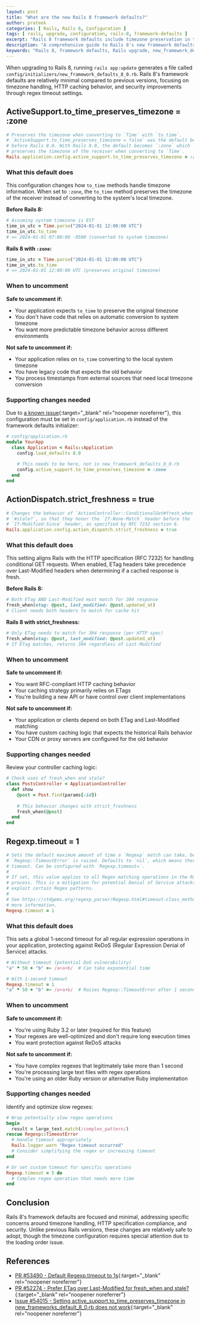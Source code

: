 ```yaml
---
layout: post
title: "What are the new Rails 8 framework defaults?"
author: prateek
categories: [ Rails, Rails 8, Configuration ]
tags: [ rails, upgrade, configuration, rails-8, framework-defaults ]
excerpt: "Rails 8 framework defaults include timezone preservation in to_time methods, strict HTTP freshness checking following RFC standards, and default regex timeout for DoS protection. Learn what each default does and how to safely enable them in your Rails application."
description: "A comprehensive guide to Rails 8's new framework defaults in new_framework_defaults_8_0.rb. Learn about to_time_preserves_timezone, strict_freshness, and Regexp.timeout configurations, when to enable them, and what supporting changes are needed for a safe Rails 8 upgrade."
keywords: "Rails 8, framework defaults, Rails upgrade, new_framework_defaults_8_0.rb, to_time_preserves_timezone, strict_freshness, Regexp.timeout, Rails configuration, Rails 8.0 upgrade"
---
```


When upgrading to Rails 8, running `rails app:update` generates a file called `config/initializers/new_framework_defaults_8_0.rb`. Rails 8's framework defaults are relatively minimal compared to previous versions, focusing on timezone handling, HTTP caching behavior, and security improvements through regex timeout settings.

## ActiveSupport.to_time_preserves_timezone = :zone

```ruby
# Preserves the timezone when converting to `Time` with `to_time`.
# `ActiveSupport.to_time_preserves_timezone = false` was the default behavior
# before Rails 8.0. With Rails 8.0, the default becomes `:zone` which
# preserves the timezone of the receiver when converting to `Time`.
Rails.application.config.active_support.to_time_preserves_timezone = :zone
```

### What this default does

This configuration changes how `to_time` methods handle timezone information. When set to `:zone`, the `to_time` method preserves the timezone of the receiver instead of converting to the system's local timezone.

**Before Rails 8:**
```ruby
# Assuming system timezone is EST
time_in_utc = Time.parse("2024-01-01 12:00:00 UTC")
time_in_utc.to_time
# => 2024-01-01 07:00:00 -0500 (converted to system timezone)
```

**Rails 8 with `:zone`:**
```ruby
time_in_utc = Time.parse("2024-01-01 12:00:00 UTC")
time_in_utc.to_time
# => 2024-01-01 12:00:00 UTC (preserves original timezone)
```

### When to uncomment

**Safe to uncomment if:**
- Your application expects `to_time` to preserve the original timezone
- You don't have code that relies on automatic conversion to system timezone
- You want more predictable timezone behavior across different environments

**Not safe to uncomment if:**
- Your application relies on `to_time` converting to the local system timezone
- You have legacy code that expects the old behavior
- You process timestamps from external sources that need local timezone conversion

### Supporting changes needed

Due to [a known issue](https://github.com/rails/rails/issues/54015){:target="_blank" rel="noopener noreferrer"}, this configuration must be set in `config/application.rb` instead of the framework defaults initializer:

```ruby
# config/application.rb
module YourApp
  class Application < Rails::Application
    config.load_defaults 8.0
    
    # This needs to be here, not in new_framework_defaults_8_0.rb
    config.active_support.to_time_preserves_timezone = :zone
  end
end
```

## ActionDispatch.strict_freshness = true

```ruby
# Changes the behavior of `ActionController::ConditionalGet#fresh_when` and
# `#stale?`, so that they honor the `If-None-Match` header before the
# `If-Modified-Since` header, as specified by RFC 7232 section 6.
Rails.application.config.action_dispatch.strict_freshness = true
```

### What this default does

This setting aligns Rails with the HTTP specification (RFC 7232) for handling conditional GET requests. When enabled, ETag headers take precedence over Last-Modified headers when determining if a cached response is fresh.

**Before Rails 8:**
```ruby
# Both ETag AND Last-Modified must match for 304 response
fresh_when(etag: @post, last_modified: @post.updated_at)
# Client needs both headers to match for cache hit
```

**Rails 8 with strict_freshness:**
```ruby
# Only ETag needs to match for 304 response (per HTTP spec)
fresh_when(etag: @post, last_modified: @post.updated_at)
# If ETag matches, returns 304 regardless of Last-Modified
```

### When to uncomment

**Safe to uncomment if:**
- You want RFC-compliant HTTP caching behavior
- Your caching strategy primarily relies on ETags
- You're building a new API or have control over client implementations

**Not safe to uncomment if:**
- Your application or clients depend on both ETag and Last-Modified matching
- You have custom caching logic that expects the historical Rails behavior
- Your CDN or proxy servers are configured for the old behavior

### Supporting changes needed

Review your controller caching logic:

```ruby
# Check uses of fresh_when and stale?
class PostsController < ApplicationController
  def show
    @post = Post.find(params[:id])
    
    # This behavior changes with strict_freshness
    fresh_when(@post)
  end
end
```

## Regexp.timeout = 1

```ruby
# Sets the default maximum amount of time a `Regexp` match can take, before a
# `Regexp::TimeoutError` is raised. Defaults to `nil`, which means there is no
# timeout. Can be configured with `Regexp.timeout=`.
# 
# If set, this value applies to all Regex matching operations in the Ruby
# process. This is a mitigation for potential Denial of Service attacks that
# exploit certain Regex patterns.
# 
# See https://stdgems.org/regexp_parser/Regexp.html#timeout-class_method for
# more information.
Regexp.timeout = 1
```

### What this default does

This sets a global 1-second timeout for all regular expression operations in your application, protecting against ReDoS (Regular Expression Denial of Service) attacks.

```ruby
# Without timeout (potential DoS vulnerability)
"a" * 50 + "b" =~ /a+a+b/  # Can take exponential time

# With 1-second timeout
Regexp.timeout = 1
"a" * 50 + "b" =~ /a+a+b/  # Raises Regexp::TimeoutError after 1 second
```

### When to uncomment

**Safe to uncomment if:**
- You're using Ruby 3.2 or later (required for this feature)
- Your regexes are well-optimized and don't require long execution times
- You want protection against ReDoS attacks

**Not safe to uncomment if:**
- You have complex regexes that legitimately take more than 1 second
- You're processing large text files with regex operations
- You're using an older Ruby version or alternative Ruby implementation

### Supporting changes needed

Identify and optimize slow regexes:

```ruby
# Wrap potentially slow regex operations
begin
  result = large_text.match(/complex_pattern/)
rescue Regexp::TimeoutError
  # Handle timeout appropriately
  Rails.logger.warn "Regex timeout occurred"
  # Consider simplifying the regex or increasing timeout
end

# Or set custom timeout for specific operations
Regexp.timeout = 5 do
  # Complex regex operation that needs more time
end
```

## Conclusion

Rails 8's framework defaults are focused and minimal, addressing specific concerns around timezone handling, HTTP specification compliance, and security. Unlike previous Rails versions, these changes are relatively safe to adopt, though the timezone configuration requires special attention due to the loading order issue.

## References

- [PR #53490 - Default Regexp.timeout to 1s](https://github.com/rails/rails/pull/53490){:target="_blank" rel="noopener noreferrer"}
- [PR #52274 - Prefer ETag over Last-Modified for fresh_when and stale?](https://github.com/rails/rails/pull/52274){:target="_blank" rel="noopener noreferrer"}
- [Issue #54015 - Setting active_support.to_time_preserves_timezone in new_frameworks_default_8_0.rb does not work](https://github.com/rails/rails/issues/54015){:target="_blank" rel="noopener noreferrer"}